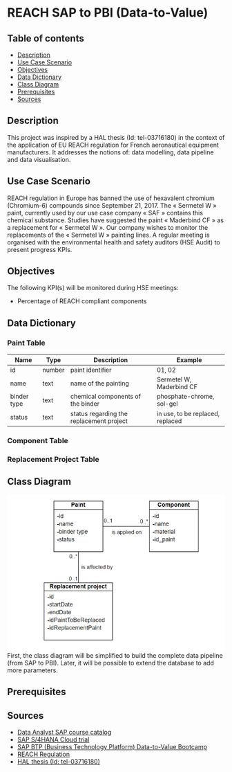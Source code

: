 # REACH SAP to PBI (Data-to-Value)

## Table of contents
* [Description](https://github.com/svnagel/sap-reach-pbi?tab=readme-ov-file#description)
* [Use Case Scenario](https://github.com/svnagel/sap-reach-pbi?tab=readme-ov-file#use-case-scenario)
* [Objectives](https://github.com/svnagel/sap-reach-pbi?tab=readme-ov-file#objectives)
* [Data Dictionary](https://github.com/svnagel/sap-reach-pbi?tab=readme-ov-file#data-dictionary)
* [Class Diagram](https://github.com/svnagel/sap-reach-pbi?tab=readme-ov-file#class-diagram)
* [Prerequisites](https://github.com/svnagel/sap-reach-pbi?tab=readme-ov-file#prerequisites)
* [Sources](https://github.com/svnagel/sap-reach-pbi?tab=readme-ov-file#sources)

## Description
This project was inspired by a HAL thesis (Id: tel-03716180) in the context of the application of EU REACH regulation for French aeronautical equipment manufacturers. It addresses the notions of: data modelling, data pipeline and data visualisation.

## Use Case Scenario
REACH regulation in Europe has banned the use of hexavalent chromium (Chromium-6) compounds since September 21, 2017. The « Sermetel W » paint, currently used by our use case company « SAF » contains this chemical substance. Studies have suggested the paint « Maderbind CF » as a replacement for « Sermetel W ». Our company wishes to monitor the replacements of the « Sermetel W » painting lines. A regular meeting is organised with the environmental health and safety auditors (HSE Audit) to present progress KPIs.

## Objectives
The following KPI(s) will be monitored during HSE meetings:
* Percentage of REACH compliant components

## Data Dictionary
### Paint Table
| **Name**    	| **Type** 	| **Description**                          	| **Example**                      	|
|-------------	|----------	|------------------------------------------	|----------------------------------	|
| id          	| number   	| paint identifier                         	| 01, 02                           	|
| name        	| text     	| name of the painting                     	| Sermetel W, Maderbind CF         	|
| binder type 	| text     	| chemical components of the binder        	| phosphate-chrome, sol-gel        	|
| status      	| text     	| status regarding the replacement project 	| in use, to be replaced, replaced 	|

### Component Table


### Replacement Project Table

## Class Diagram
<img src="pictures/class_diagram.png" alt="class_diagram" width="600"/>
First, the class diagram will be simplified to build the complete data pipeline (from SAP to PBI). Later, it will be possible to extend the database to add more parameters.

## Prerequisites

## Sources
* [Data Analyst SAP course catalog](https://learning.sap.com/browse/roles/data-analyst?access=free&page=1)
* [SAP S/4HANA Cloud trial](https://www.sap.com/products/erp/s4hana/trial.html)
* [SAP BTP (Business Technology Platform) Data-to-Value Bootcamp](https://github.com/SAP-samples/btp-data-to-value-workshop)
* [REACH Regulation](https://environment.ec.europa.eu/topics/chemicals/reach-regulation_en)
* [HAL thesis (Id: tel-03716180)](https://theses.hal.science/tel-03716180v1/document)
